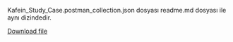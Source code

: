 Kafein_Study_Case.postman_collection.json dosyası readme.md dosyası ile aynı dizindedir. 

[Download file](../../raw/master/Kafein_Study_Case.postman_collection.json)